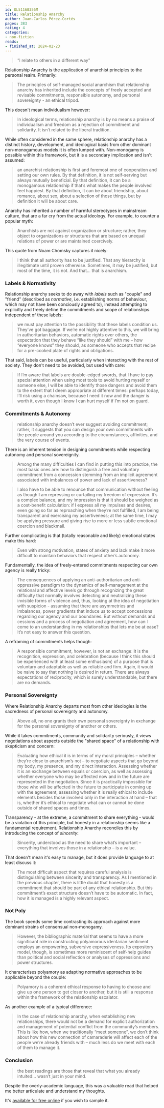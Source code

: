 ```yaml
---
id: OL51160356M
title: Relationship Anarchy
author: Juan-Carlos Pérez-Cortés
pages: 383
rating: 4
categories:
- non-fiction
reads:
- finished_at: 2024-02-23
---
```


> “I relate to others in a different way”

Relationship Anarchy is the application of anarchist principles to the personal
realm. Primarily:

> The principles of self-managed social anarchism that relationship anarchy has
> inherited include the concepts of freely accepted and revisable commitments,
> responsible autonomy, and personal sovereignty - an ethical tripod.

This doesn't mean individualism however:

> In ideological terms, relationship anarchy is by no means a praise of
> individualism and freedom as a rejection of commitment and solidarity. It
> isn’t related to the liberal tradition.

While often considered in the same sphere, relationship anarchy has a distinct
history, development, and ideological basis from other dominant non-monogamous
models it is often lumped with. Non-monogamy is possible within this framework,
but it is a secondary implication and isn't assumed:

> an anarchist relationship is first and foremost one of cooperation and
> setting our own rules. By that definition, it is not self-serving but always
> mutually beneficial. By that definition, it can be a monogamous relationship
> if that’s what makes the people involved feel happiest. By that definition,
> it can be about friendship, about romance, about sex, about a selection of
> those things, but by definition it will be about care.

Anarchy has inherited a number of harmful stereotypes in mainstream culture,
that are a far cry from the actual ideology. For example, to counter a popular
myth:

> Anarchists are not against organization or structure; rather, they object to
> organizations or structures that are based on unequal relations of power or
> are maintained coercively.

This quote from Noam Chomsky captures it nicely:

> I think that all authority has to be justified. That any hierarchy is
> illegitimate until proven otherwise. Sometimes, it may be justified, but most
> of the time, it is not. And that... that is anarchism.

### Labels & Normativity

Relationship anarchy seeks to do away with _labels_ such as "couple" and "friend"
(described as _normative_, i.e. establishing norms of behaviour, which may not
have been conciously agreed to), instead attempting to explicitly and freely
define the commitments and scope of relationships independent of these labels:

> we must pay attention to the possibility that these labels condition us.
> They’ve got baggage. If we’re not highly attentive to this, we will bring in
> authoritarian behaviors, automatic rights over others, the expectation that
> they behave “like they should” with me – how “everyone knows” they should, as
> someone who accepts that recipe for a pre-cooked plate of rights and
> obligations.

That said, labels can be useful, particularly when interacting with the rest of
society. They don't need to be avoided, but used with care:

> If I’m aware that labels are double-edged swords, that I have to pay special
> attention when using most tools to avoid hurting myself or someone else, I
> will be able to identify those dangers and avoid them to the extent that I
> deem appropriate at different times: perhaps today, I’ll risk using a
> chainsaw, because I need it now and the danger is worth it, even though I
> know I can hurt myself if I’m not on guard.


### Commitments & Autonomy

> relationship anarchy doesn’t ever suggest avoiding commitment; rather, it
> suggests that you can design your own commitments with the people around you
> according to the circumstances, affinities, and the very course of events.

There is an inherent tension in designing commitments while respecting autonomy and personal sovereignity.

> Among the many difficulties I can find in putting this into practice, the
> most basic ones are: how to distinguish a free and voluntary commitment from
> a concession stemming from an implicit agreement associated with imbalances
> of power and lack of assertiveness?

> I also have to be able to renounce that communication without feeling as
> though I am repressing or curtailing my freedom of expression. It’s a complex
> balance, and my impression is that it should be weighed as a cost-benefit
> calculation: if I express all my impulses and desires, even going so far as
> reproaching when they’re not fulfilled, I am being transparent and exercising
> my assertiveness; at the same time, I may be applying pressure and giving
> rise to more or less subtle emotional coercion and blackmail.

Further complicating is that (totally reasonable and likely) emotional states
make this hard:

> Even with strong motivation, states of anxiety and lack make it more
> difficult to maintain behaviors that respect other’s autonomy.

Fundamentally, the idea of freely-entered commitments respecting our own agency
is really tricky:

> The consequences of applying an anti-authoritarian and anti-oppressive
> paradigm to the dynamics of self-management at the relational and affective
> levels go through recognizing the great difficulty that normally involves
> detecting and neutralizing these invisible forms of violence and, thus,
> looking at the idea of negotiation with suspicion - assuming that there are
> asymmetries and imbalances, power gradients that induce us to accept
> concessions regarding our agency and our boundaries. But without demands and
> cessions and a process of negotiation and agreement, how can I come to an
> understanding in my relationships that lets me be at ease? It’s not easy to
> answer this question.

A reframing of commitments helps though:

> A responsible commitment, however, is not an exchange: it is the recognition,
> expression, and celebration (because I think this should be experienced with
> at least some enthusiasm) of a purpose that is voluntary and adaptable as
> well as reliable and firm. Again, it would be naive to say that nothing is
> desired in return. There are always expectations of reciprocity, which is
> surely understandable, but there are no demands.

### Personal Sovereignty

Where Relationship Anarchy departs most from other ideologies is the sacredness
of personal sovereignty and autonomy.

> Above all, no one grants their own personal sovereignty in exchange for the
> personal sovereignty of another or others.

While it takes commitments, community and solidarity seriously, it views
negotiations about aspects outside the "shared space" of a relationship with
skepticism and concern:

> Evaluating how ethical it is in terms of my moral principles – whether
> they’re close to anarchism’s not – to negotiate aspects that go beyond my
> body, my presence, and my direct interaction. Assessing whether it is an
> exchange between equals or coercion, as well as assessing whether everyone
> who may be affected now and in the future are represented in the negotiation.
> Since it is practically impossible for those who will be affected in the
> future to participate in coming up with the agreement, assessing whether it
> is really ethical to include elements besides those involved only in the
> interaction at hand – that is, whether it’s ethical to negotiate what can or
> cannot be done outside of shared spaces and times.

Transparency - at the extreme, a commitment to share everything - would be a
violation of this principle, but honesty in a relationship seems like a
fundamental requirement. Relationship Anarchy reconciles this by introducing
the concept of _sincerity_:

> Sincerity, understood as the need to share what’s important – everything that
> involves those in a relationship – is a value.

That doesn't mean it's easy to manage, but it does provide language to at least
discuss it:

> The most difficult aspect that requires careful analysis is distinguishing
> between sincerity and transparency. As I mentioned in the previous chapter,
> there is little doubt that honesty is a commitment that should be part of any
> ethical relationship. But this commitment’s exact structure doesn’t have to
> be automatic. In fact, how it is managed is a highly relevant aspect.

### Not Poly

The book spends some time contrasting its approach against more dominant
strains of consensual non-monogamy.

> However, the bibliographic material that seems to have a more significant
> role in constructing polyamorous identarian sentiment employs an empowering,
> subversive expressiveness. Its expository model, though, is sometimes more
> reminiscent of self-help guides than political and social reflection or
> analyses of oppressions and power structures.

It characterises polyamory as adapting normative approaches to be applicable
beyond the couple:

> Polyamory is a coherent ethical response to having to choose and give up one
> person to get closer to another, but it is still a response within the
> framework of the relationship escalator.

As another example of a typical difference:

> In the case of relationship anarchy, when establishing new relationships,
> there would not be a demand for explicit authorization and management of
> potential conflict from the community’s members. This is like how, when we
> traditionally “meet someone”, we don’t think about how this new connection of
> camaraderie will affect each of the people we’re already friends with – much
> less do we meet with each of them to manage it.

### Conclusion

> the best readings are those that reveal that what you already intuited...
> wasn’t just in your mind.

Despite the overly-academic language, this was a valuable read that helped me
better articulate and understand my thoughts.

It's [available for free
online](https://theanarchistlibrary.org/library/juan-carlo-perez-cortez-relationship-anarchy)
if you wish to sample it.
